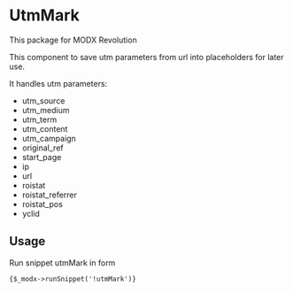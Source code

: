 # UtmMark

This package for MODX Revolution

This component to save utm parameters from url into placeholders for later use.

It handles utm parameters:
- utm_source
- utm_medium
- utm_term
- utm_content
- utm_campaign
- original_ref
- start_page
- ip
- url
- roistat
- roistat_referrer
- roistat_pos
- yclid

## Usage

Run snippet utmMark in form
```
{$_modx->runSnippet('!utmMark')}
```